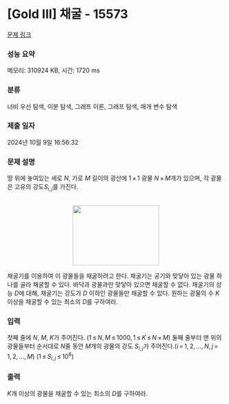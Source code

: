 # [Gold III] 채굴 - 15573 

[문제 링크](https://www.acmicpc.net/problem/15573) 

### 성능 요약

메모리: 310924 KB, 시간: 1720 ms

### 분류

너비 우선 탐색, 이분 탐색, 그래프 이론, 그래프 탐색, 매개 변수 탐색

### 제출 일자

2024년 10월 9일 16:56:32

### 문제 설명

<p>땅 위에 놓여있는 세로 <em>N</em>, 가로 <em>M</em> 길이의 광산에 1 × 1 광물 <em>N</em> × <em>M</em>개가 있으며, 각 광물은 고유의 강도<em>S</em><sub><em>i</em>, <em>j</em></sub>를 가진다.</p>

<p style="text-align:center"><br>
<img alt="" src="https://onlinejudgeimages.s3-ap-northeast-1.amazonaws.com/problem/15573/1.png" style="height:139px; width:200px"></p>

<p>채굴기를 이용하여 이 광물들을 채굴하려고 한다. 채굴기는 공기와 맞닿아 있는 광물 하나를 골라 채굴할 수 있다. 바닥과 광물과만 맞닿아 있으면 채굴할 수 없다. 채굴기의 성능 <em>D</em>에 대해, 채굴기는 강도가 <em>D</em> 이하인 광물들만 채굴할 수 있다. 원하는 광물의 수 <em>K</em> 이상을 채굴할 수 있는 최소의 <em>D</em>를 구하여라.</p>

### 입력 

 <p>첫째 줄에 <em>N</em>, <em>M</em>, <em>K</em>가 주어진다. (1 ≤ <em>N</em>, <em>M</em> ≤ 1000, 1 ≤ <em>K</em> ≤ <em>N</em> × <em>M</em>) 둘째 줄부터 맨 위의 광물들부터 순서대로 <em>N</em>줄 동안 <em>M</em>개의 광물의 강도 <em>S</em><sub><em>i</em>, <em>j</em></sub>가 주어진다.(<em>i</em> = 1, 2, ..., <em>N</em>, <em>j</em> = 1, 2, ..., <em>M</em>) (1 ≤ <em>S</em><sub><em>i</em>, <em>j</em></sub> ≤ 10<sup>6</sup>)</p>

### 출력 

 <p><em>K</em>개 이상의 광물을 채굴할 수 있는 최소의 <em>D</em>를 구하여라.</p>

